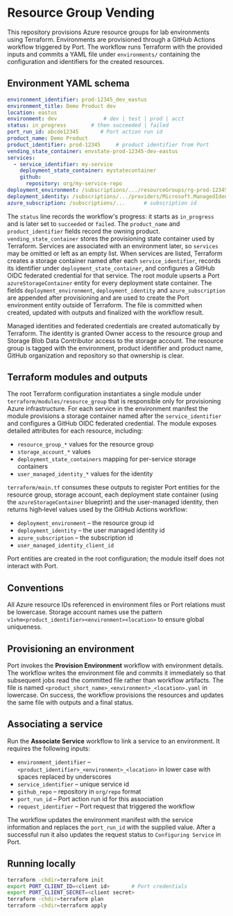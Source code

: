 # Resource Group Vending

This repository provisions Azure resource groups for lab environments using Terraform.
Environments are provisioned through a GitHub Actions workflow triggered by Port. The workflow runs Terraform with the provided inputs and commits a YAML file under `environments/` containing the configuration and identifiers for the created resources.

## Environment YAML schema
```yaml
environment_identifier: prod-12345_dev_eastus
environment_title: Demo Product dev
location: eastus
environment: dev               # dev | test | prod | acct
status: in_progress        # then succeeded | failed
port_run_id: abcde12345       # Port action run id
product_name: Demo Product
product_identifier: prod-12345     # product identifier from Port
vending_state_container: envstate-prod-12345-dev-eastus
services:
  - service_identifier: my-service
    deployment_state_container: mystatecontainer
    github:
      repository: org/my-service-repo
deployment_environment: /subscriptions/.../resourceGroups/rg-prod-12345-dev-eastus
deployment_identity: /subscriptions/.../providers/Microsoft.ManagedIdentity/userAssignedIdentities/uai-prod-12345-dev-eastus
azure_subscription: /subscriptions/...      # subscription id
```

The `status` line records the workflow's progress: it starts as `in_progress` and is later set to `succeeded` or `failed`. The `product_name` and `product_identifier` fields record the owning product. `vending_state_container` stores the provisioning state container used by Terraform. Services are associated with an environment later, so `services` may be omitted or left as an empty list. When services are listed, Terraform creates a storage container named after each `service_identifier`, records its identifier under `deployment_state_container`, and configures a GitHub OIDC federated credential for that service. The root module upserts a Port `azureStorageContainer` entity for every deployment state container. The fields `deployment_environment`, `deployment_identity` and `azure_subscription` are appended after provisioning and are used to create the Port environment entity outside of Terraform. The file is committed when created, updated with outputs and finalized with the workflow result.

Managed identities and federated credentials are created automatically by Terraform. The identity is granted Owner access to the resource group and Storage Blob Data Contributor access to the storage account. The resource group is tagged with the environment, product identifier and product name, GitHub organization and repository so that ownership is clear.

## Terraform modules and outputs

The root Terraform configuration instantiates a single module under
`terraform/modules/resource_group` that is responsible only for
provisioning Azure infrastructure. For each service in the environment
manifest the module provisions a storage container named after the
`service_identifier` and configures a GitHub OIDC federated
credential. The module exposes detailed attributes for each resource,
including:

- `resource_group_*` values for the resource group
- `storage_account_*` values
- `deployment_state_containers` mapping for per-service storage containers
- `user_managed_identity_*` values for the identity

`terraform/main.tf` consumes these outputs to register Port entities for the
resource group, storage account, each deployment state container (using the
`azureStorageContainer` blueprint) and the user-managed identity, then
returns high‑level values used by the GitHub Actions workflow:

- `deployment_environment` – the resource group id
- `deployment_identity` – the user managed identity id
- `azure_subscription` – the subscription id
- `user_managed_identity_client_id`

Port entities are created in the root configuration; the module itself
does not interact with Port.

## Conventions

All Azure resource IDs referenced in environment files or Port relations must be lowercase. Storage account names use the pattern `v1vhm<product_identifier><environment><location>` to ensure global uniqueness.

## Provisioning an environment
Port invokes the **Provision Environment** workflow with environment details. The workflow writes the environment file and commits it immediately so that subsequent jobs read the committed file rather than workflow artifacts. The file is named `<product_short_name>_<environment>_<location>.yaml` in lowercase. On success, the workflow provisions the resources and updates the same file with outputs and a final status.

## Associating a service

Run the **Associate Service** workflow to link a service to an environment. It requires the following inputs:

- `environment_identifier` – `<product_identifier>_<environment>_<location>` in lower case with spaces replaced by underscores
- `service_identifier` – unique service id
- `github_repo` – repository in `org/repo` format
- `port_run_id` – Port action run id for this association
- `request_identifier` – Port request that triggered the workflow

The workflow updates the environment manifest with the service information and replaces the `port_run_id` with the supplied value.
After a successful run it also updates the request status to `Configuring Service` in Port.

## Running locally
```bash
terraform -chdir=terraform init
export PORT_CLIENT_ID=<client id>       # Port credentials
export PORT_CLIENT_SECRET=<client secret>
terraform -chdir=terraform plan
terraform -chdir=terraform apply
```
